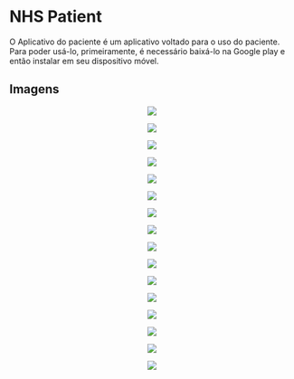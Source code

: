 # NHS Patient

O Aplicativo do paciente é um aplicativo voltado para o uso do paciente. Para poder usá-lo, primeiramente, é necessário baixá-lo na Google play e então instalar em seu dispositivo móvel.

## Imagens

<p align="center"><img src='https://github.com/Ramonrune/nhs-patient/blob/master/img01.jpg'></p>
<p align="center"><img src='https://github.com/Ramonrune/nhs-patient/blob/master/img02.jpg'></p>
<p align="center"><img src='https://github.com/Ramonrune/nhs-patient/blob/master/img03.jpg'></p>
<p align="center"><img src='https://github.com/Ramonrune/nhs-patient/blob/master/img04.jpg'></p>
<p align="center"><img src='https://github.com/Ramonrune/nhs-patient/blob/master/img05.jpg'></p>
<p align="center"><img src='https://github.com/Ramonrune/nhs-patient/blob/master/img06.jpg'></p>
<p align="center"><img src='https://github.com/Ramonrune/nhs-patient/blob/master/img07.jpg'></p>
<p align="center"><img src='https://github.com/Ramonrune/nhs-patient/blob/master/img08.jpg'></p>
<p align="center"><img src='https://github.com/Ramonrune/nhs-patient/blob/master/img09.jpg'></p>
<p align="center"><img src='https://github.com/Ramonrune/nhs-patient/blob/master/img10.jpg'></p>
<p align="center"><img src='https://github.com/Ramonrune/nhs-patient/blob/master/img11.jpg'></p>
<p align="center"><img src='https://github.com/Ramonrune/nhs-patient/blob/master/img12.jpg'></p>
<p align="center"><img src='https://github.com/Ramonrune/nhs-patient/blob/master/img13.jpg'></p>
<p align="center"><img src='https://github.com/Ramonrune/nhs-patient/blob/master/img14.jpg'></p>
<p align="center"><img src='https://github.com/Ramonrune/nhs-patient/blob/master/img15.jpg'></p>
<p align="center"><img src='https://github.com/Ramonrune/nhs-patient/blob/master/img16.jpg'></p>
